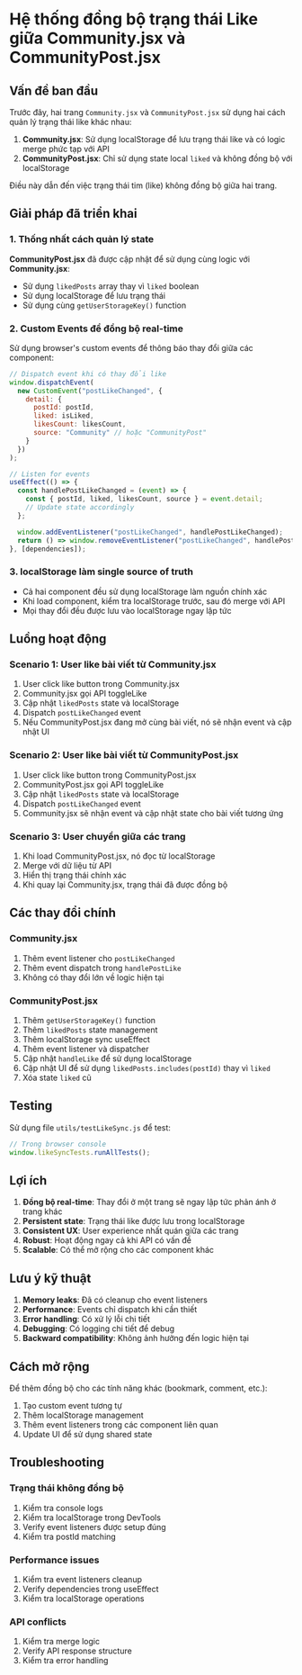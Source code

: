 # Hệ thống đồng bộ trạng thái Like giữa Community.jsx và CommunityPost.jsx

## Vấn đề ban đầu

Trước đây, hai trang `Community.jsx` và `CommunityPost.jsx` sử dụng hai cách quản lý trạng thái like khác nhau:

1. **Community.jsx**: Sử dụng localStorage để lưu trạng thái like và có logic merge phức tạp với API
2. **CommunityPost.jsx**: Chỉ sử dụng state local `liked` và không đồng bộ với localStorage

Điều này dẫn đến việc trạng thái tim (like) không đồng bộ giữa hai trang.

## Giải pháp đã triển khai

### 1. Thống nhất cách quản lý state

**CommunityPost.jsx** đã được cập nhật để sử dụng cùng logic với **Community.jsx**:

- Sử dụng `likedPosts` array thay vì `liked` boolean
- Sử dụng localStorage để lưu trạng thái
- Sử dụng cùng `getUserStorageKey()` function

### 2. Custom Events để đồng bộ real-time

Sử dụng browser's custom events để thông báo thay đổi giữa các component:

```javascript
// Dispatch event khi có thay đổi like
window.dispatchEvent(
  new CustomEvent("postLikeChanged", {
    detail: {
      postId: postId,
      liked: isLiked,
      likesCount: likesCount,
      source: "Community" // hoặc "CommunityPost"
    }
  })
);

// Listen for events
useEffect(() => {
  const handlePostLikeChanged = (event) => {
    const { postId, liked, likesCount, source } = event.detail;
    // Update state accordingly
  };

  window.addEventListener("postLikeChanged", handlePostLikeChanged);
  return () => window.removeEventListener("postLikeChanged", handlePostLikeChanged);
}, [dependencies]);
```

### 3. localStorage làm single source of truth

- Cả hai component đều sử dụng localStorage làm nguồn chính xác
- Khi load component, kiểm tra localStorage trước, sau đó merge với API
- Mọi thay đổi đều được lưu vào localStorage ngay lập tức

## Luồng hoạt động

### Scenario 1: User like bài viết từ Community.jsx

1. User click like button trong Community.jsx
2. Community.jsx gọi API toggleLike
3. Cập nhật `likedPosts` state và localStorage
4. Dispatch `postLikeChanged` event
5. Nếu CommunityPost.jsx đang mở cùng bài viết, nó sẽ nhận event và cập nhật UI

### Scenario 2: User like bài viết từ CommunityPost.jsx

1. User click like button trong CommunityPost.jsx
2. CommunityPost.jsx gọi API toggleLike
3. Cập nhật `likedPosts` state và localStorage
4. Dispatch `postLikeChanged` event
5. Community.jsx sẽ nhận event và cập nhật state cho bài viết tương ứng

### Scenario 3: User chuyển giữa các trang

1. Khi load CommunityPost.jsx, nó đọc từ localStorage
2. Merge với dữ liệu từ API
3. Hiển thị trạng thái chính xác
4. Khi quay lại Community.jsx, trạng thái đã được đồng bộ

## Các thay đổi chính

### Community.jsx

1. Thêm event listener cho `postLikeChanged`
2. Thêm event dispatch trong `handlePostLike`
3. Không có thay đổi lớn về logic hiện tại

### CommunityPost.jsx

1. Thêm `getUserStorageKey()` function
2. Thêm `likedPosts` state management
3. Thêm localStorage sync useEffect
4. Thêm event listener và dispatcher
5. Cập nhật `handleLike` để sử dụng localStorage
6. Cập nhật UI để sử dụng `likedPosts.includes(postId)` thay vì `liked`
7. Xóa state `liked` cũ

## Testing

Sử dụng file `utils/testLikeSync.js` để test:

```javascript
// Trong browser console
window.likeSyncTests.runAllTests();
```

## Lợi ích

1. **Đồng bộ real-time**: Thay đổi ở một trang sẽ ngay lập tức phản ánh ở trang khác
2. **Persistent state**: Trạng thái like được lưu trong localStorage
3. **Consistent UX**: User experience nhất quán giữa các trang
4. **Robust**: Hoạt động ngay cả khi API có vấn đề
5. **Scalable**: Có thể mở rộng cho các component khác

## Lưu ý kỹ thuật

1. **Memory leaks**: Đã có cleanup cho event listeners
2. **Performance**: Events chỉ dispatch khi cần thiết
3. **Error handling**: Có xử lý lỗi chi tiết
4. **Debugging**: Có logging chi tiết để debug
5. **Backward compatibility**: Không ảnh hưởng đến logic hiện tại

## Cách mở rộng

Để thêm đồng bộ cho các tính năng khác (bookmark, comment, etc.):

1. Tạo custom event tương tự
2. Thêm localStorage management
3. Thêm event listeners trong các component liên quan
4. Update UI để sử dụng shared state

## Troubleshooting

### Trạng thái không đồng bộ

1. Kiểm tra console logs
2. Kiểm tra localStorage trong DevTools
3. Verify event listeners được setup đúng
4. Kiểm tra postId matching

### Performance issues

1. Kiểm tra event listeners cleanup
2. Verify dependencies trong useEffect
3. Kiểm tra localStorage operations

### API conflicts

1. Kiểm tra merge logic
2. Verify API response structure
3. Kiểm tra error handling
